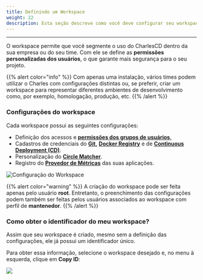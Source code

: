 ```yaml
---
title: Definindo um Workspace
weight: 22
description: Esta seção descreve como você deve configurar seu workspace dentro do Charles.
---
```


---

O workspace permite que você segmente o uso do CharlesCD dentro da sua empresa ou do seu time. Com ele se define as **permissões personalizadas dos usuários**, o que garante mais segurança para o seu projeto.

{{% alert color="info" %}}
Com apenas uma instalação, vários times podem utilizar o Charles com configurações distintas ou, se preferir, criar um workspace para representar diferentes ambientes de desenvolvimento como, por exemplo, homologação, produção, etc. 
{{% /alert %}}

### Configurações do workspace

Cada workspace possui as seguintes configurações:

* Definição dos acessos e [**permissões dos grupos de usuários**.](../../../../../referencia/grupos-de-usuarios#permissoes-para-o-grupo-de-usuarios-no-workspace)
* Cadastros de credenciais do [**Git**]()**,** [**Docker Registry**](docker-registry) e de [**Continuous Deployment \(CD\)**](../../../../referencia/configuracao-cd).
* Personalização do [**Circle Matcher**](../../../referencia/circle-matcher).
* Registro do [**Provedor de Métricas**](adicionando-o-datasource) das suas aplicações.

![Configura&#xE7;&#xE3;o do Workspace](//image%20%2818%29.png)

{{% alert color="warning" %}}
A criação do workspace pode ser feita apenas pelo usuário **root**. Entretanto, o preenchimento das configurações podem também ser feitas pelos usuários associados ao workspace com perfil de **mantenedor**.
{{% /alert %}}

### Como obter o identificador do meu workspace?

Assim que seu workspace é criado, mesmo sem a definição das configurações, ele já possui um identificador único. 

Para obter essa informação, selecione o workspace desejado e, no menu à esquerda, clique em **Copy ID**:

![](//workspace_copyid.gif)

